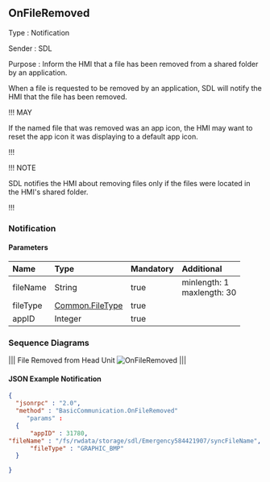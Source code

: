 ## OnFileRemoved

Type
: Notification

Sender
: SDL

Purpose
: Inform the HMI that a file has been removed from a shared folder by an application.

When a file is requested to be removed by an application, SDL will notify the HMI that the file has been removed.

!!! MAY

If the named file that was removed was an app icon, the HMI may want to reset the app icon it was displaying to a default app icon.

!!!

!!! NOTE

SDL notifies the HMI about removing files only if the files were located in the HMI's shared folder. 

!!!


### Notification

#### Parameters

|Name|Type|Mandatory|Additional|
|:---|:---|:--------|:---------|
|fileName|String|true|minlength: 1<br>maxlength: 30|
|fileType|[Common.FileType](../../common/enums/#filetype)|true||
|appID|Integer|true||

### Sequence Diagrams
|||
File Removed from Head Unit
![OnFileRemoved](./assets/OnFileRemoved.png)
|||

#### JSON Example Notification
```json
{
  "jsonrpc" : "2.0",
  "method" : "BasicCommunication.OnFileRemoved"
     "params" :
  {
      "appID" : 31780,
"fileName" : "/fs/rwdata/storage/sdl/Emergency584421907/syncFileName",
      "fileType" : "GRAPHIC_BMP"      
  }

}
```

